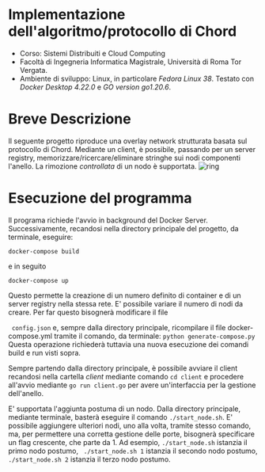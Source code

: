 # Implementazione dell'algoritmo/protocollo di Chord
- Corso: Sistemi Distribuiti e Cloud Computing
- Facoltà di Ingegneria Informatica Magistrale, Università di Roma Tor Vergata.
- Ambiente di sviluppo: Linux, in particolare <i>Fedora Linux 38</i>. Testato con  <i>Docker Desktop 4.22.0</i> e  <i>GO version go1.20.6</i>.
  
# Breve Descrizione
Il seguente progetto riproduce una overlay network strutturata basata sul protocollo di Chord. Mediante un client, è possibile, passando per un server registry, memorizzare/ricercare/eliminare stringhe sui nodi componenti l'anello. La rimozione  <i>controllata </i> di un nodo è supportata.
![ring](https://github.com/simonefesta/Chord_SDCC/assets/55951548/04af223b-d756-4e77-b3b5-c74ed7ffe8d4)



# Esecuzione del programma
Il programa richiede l'avvio in background del Docker Server. 
Successivamente, recandosi nella directory principale del progetto, da terminale, eseguire:
```
docker-compose build
```
e in seguito
```
docker-compose up
```
Questo permette la creazione di un numero definito di container e di un server registry nella stessa rete.
E' possibile variare il numero di nodi da creare. Per far questo bisognerà modificare il file

``` config.json``` e, sempre dalla directory principale, ricompilare il file docker-compose.yml tramite il comando, da terminale:
``` python generate-compose.py ```
Questa operazione richiederà tuttavia una nuova esecuzione dei comandi build e run visti sopra.

Sempre partendo dalla directory principale, è possibile avviare il client recandosi nella cartella <i>client</i> mediante comando
```cd client``` e procedere all'avvio mediante ```go run client.go``` per avere un'interfaccia per la gestione dell'anello.

E' supportata l'aggiunta postuma di un nodo.
Dalla directory principale, mediante terminale, basterà eseguire il comando ``` ./start_node.sh ```.
E' possibile aggiungere ulteriori nodi, uno alla volta, tramite stesso comando, ma, per permettere una corretta gestione delle porte, bisognerà specificare un flag crescente, che parte da 1.
Ad esempio, ``` ./start_node.sh ``` istanzia il primo nodo postumo, ``` ./start_node.sh 1``` istanzia il secondo nodo postumo, ``` ./start_node.sh 2``` istanzia il terzo nodo postumo.
